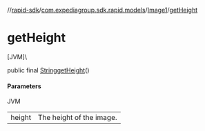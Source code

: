 //[rapid-sdk](../../../index.md)/[com.expediagroup.sdk.rapid.models](../index.md)/[Image1](index.md)/[getHeight](get-height.md)

# getHeight

[JVM]\

public final [String](https://docs.oracle.com/javase/8/docs/api/java/lang/String.html)[getHeight](get-height.md)()

#### Parameters

JVM

| | |
|---|---|
| height | The height of the image. |
